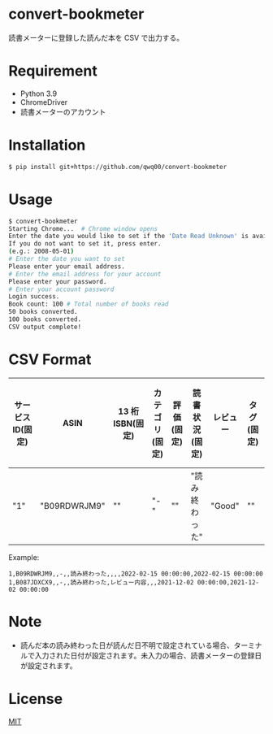 # convert-bookmeter

読書メーターに登録した読んだ本を CSV で出力する。

# Requirement

- Python 3.9
- ChromeDriver
- 読書メーターのアカウント

# Installation

```bash
$ pip install git+https://github.com/qwq00/convert-bookmeter
```

# Usage

```bash
$ convert-bookmeter
Starting Chrome...  # Chrome window opens
Enter the date you would like to set if the 'Date Read Unknown' is available.
If you do not want to set it, press enter.
(e.g.: 2008-05-01)
# Enter the date you want to set
Please enter your email address.
# Enter the email address for your account
Please enter your password.
# Enter your account password
Login success.
Book count: 100 # Total number of books read
50 books converted.
100 books converted.
CSV output complete!
```

# CSV Format

| サービス ID(固定) | ASIN         | 13 桁 ISBN(固定) | カテゴリ(固定) | 評価(固定) | 読書状況(固定) | レビュー | タグ(固定) | 非公開メモ(固定) | 登録日時              | 読了日                |
| ----------------- | ------------ | ---------------- | -------------- | ---------- | -------------- | -------- | ---------- | ---------------- | --------------------- | --------------------- |
| "1"               | "B09RDWRJM9" | ""               | "-"            | ""         | "読み終わった" | "Good"   | ""         | ""               | "2022-02-15 00:00:00" | "2022-02-15 00:00:00" |

Example:

```
1,B09RDWRJM9,,-,,読み終わった,,,,2022-02-15 00:00:00,2022-02-15 00:00:00
1,B087JDXCX9,,-,,読み終わった,レビュー内容,,,2021-12-02 00:00:00,2021-12-02 00:00:00
```

# Note

- 読んだ本の読み終わった日が読んだ日不明で設定されている場合、ターミナルで入力された日付が設定されます。未入力の場合、読書メーターの登録日が設定されます。

# License

[MIT](https://choosealicense.com/licenses/mit/)
